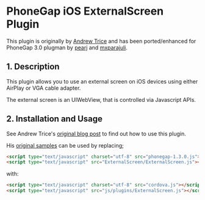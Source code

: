 # PhoneGap iOS ExternalScreen Plugin

This plugin is originally by [Andrew Trice](http://www.tricedesigns.com/) and has been ported/enhanced for PhoneGap 3.0 plugman by [pearj](https://github.com/pearj) and [mxparajuli](https://github.com/mxparajuli).

## 1. Description

This plugin allows you to use an external screen on iOS devices using either AirPlay or VGA cable adapter.
	
The external screen is an UIWebView, that is controlled via Javascript APIs.

## 2. Installation and Usage

See Andrew Trice's [original blog post](http://www.tricedesigns.com/2012/01/12/multi-screen-ios-apps-with-phonegap/) to find out how to use this plugin.

His [original samples](https://github.com/triceam/phonegap-plugins/tree/master/iPhone/ExternalScreen/samples) can be used by replacing;

```html
<script type="text/javascript" charset="utf-8" src="phonegap-1.3.0.js"></script>
<script type="text/javascript" src="ExternalScreen/ExternalScreen.js"></script>
```

with:

```html
<script type="text/javascript" charset="utf-8" src="cordova.js"></script>
<script type="text/javascript" src="js/plugins/ExternalScreen.js"></script>
```